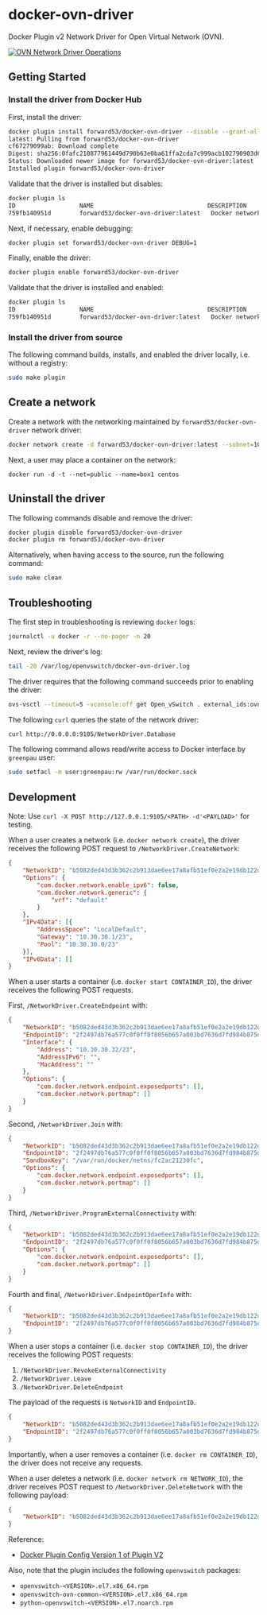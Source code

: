 # docker-ovn-driver

Docker Plugin v2 Network Driver for Open Virtual Network (OVN).

[![OVN Network Driver Operations](https://raw.githubusercontent.com/forward53/docker-ovn-driver/master/docs/images/forward53.docker-ovn-driver.diagram.png "OVN Network Driver Operations")](https://raw.githubusercontent.com/forward53/docker-ovn-driver/master/docs/images/forward53.docker-ovn-driver.diagram.png)

## Getting Started

### Install the driver from Docker Hub

First, install the driver:

```bash
docker plugin install forward53/docker-ovn-driver --disable --grant-all-permissions
latest: Pulling from forward53/docker-ovn-driver
cf67279099ab: Download complete
Digest: sha256:0fafc210877961449d790b63e0ba61ffa2cda7c999acb102790903d642199455
Status: Downloaded newer image for forward53/docker-ovn-driver:latest
Installed plugin forward53/docker-ovn-driver
```

Validate that the driver is installed but disables:

```bash
docker plugin ls
ID                  NAME                                DESCRIPTION                                     ENABLED
759fb140951d        forward53/docker-ovn-driver:latest   Docker network driver for Open Virtual Net...   false
```

Next, if necessary, enable debugging:

```bash
docker plugin set forward53/docker-ovn-driver DEBUG=1
```

Finally, enable the driver:

```bash
docker plugin enable forward53/docker-ovn-driver
```

Validate that the driver is installed and enabled:

```bash
docker plugin ls
ID                  NAME                                DESCRIPTION                                     ENABLED
759fb140951d        forward53/docker-ovn-driver:latest   Docker network driver for Open Virtual Net...   true
```

### Install the driver from source

The following command builds, installs, and enabled the driver locally, i.e. without a registry:

```bash
sudo make plugin
```

## Create a network

Create a network with the networking maintained by `forward53/docker-ovn-driver` network driver:

```bash
docker network create -d forward53/docker-ovn-driver:latest --subnet=10.10.10.0/23 --gateway=10.10.10.1 --ip-range 10.10.10.32/27 --opt vrf=default public
```

Next, a user may place a container on the network:

```
docker run -d -t --net=public --name=box1 centos
```

## Uninstall the driver

The following commands disable and remove the driver:

```bash
docker plugin disable forward53/docker-ovn-driver
docker plugin rm forward53/docker-ovn-driver
```

Alternatively, when having access to the source, run the following command:

```bash
sudo make clean
```

## Troubleshooting

The first step in troubleshooting is reviewing `docker` logs:

```bash
journalctl -u docker -r --no-pager -n 20
```

Next, review the driver's log:

```bash
tail -20 /var/log/openvswitch/docker-ovn-driver.log
```

The driver requires that the following command succeeds prior to enabling the driver:

```bash
ovs-vsctl --timeout=5 -vconsole:off get Open_vSwitch . external_ids:ovn-nb
```

The following `curl` queries the state of the network driver:

```bash
curl http://0.0.0.0:9105/NetworkDriver.Database
```

The following command allows read/write access to Docker interface by `greenpau` user:

```bash
sudo setfacl -m user:greenpau:rw /var/run/docker.sock
```

## Development

Note: Use `curl -X POST http://127.0.0.1:9105/<PATH> -d'<PAYLOAD>'` for testing.

When a user creates a network (i.e. `docker network create`), the driver receives
the following POST request to `/NetworkDriver.CreateNetwork`:

```json
{
    "NetworkID": "b5082ded43d3b362c2b913dae6ee17a8afb51ef0e2a2e19db122d4b5fea67142",
    "Options": {
        "com.docker.network.enable_ipv6": false,
        "com.docker.network.generic": {
            "vrf": "default"
        }
    },
    "IPv4Data": [{
        "AddressSpace": "LocalDefault",
        "Gateway": "10.30.30.1/23",
        "Pool": "10.30.30.0/23"
    }],
    "IPv6Data": []
}
```

When a user starts a container (i.e. `docker start CONTAINER_ID`), the driver receives
the following POST requests.

First, `/NetworkDriver.CreateEndpoint` with:

```json
{
    "NetworkID": "b5082ded43d3b362c2b913dae6ee17a8afb51ef0e2a2e19db122d4b5fea67142",
    "EndpointID": "2f2497db76a577c0f0ff0f8056b657a003bd7636d7fd984b875d5ad9a5d3fedf",
    "Interface": {
        "Address": "10.30.30.32/23",
        "AddressIPv6": "",
        "MacAddress": ""
    },
    "Options": {
        "com.docker.network.endpoint.exposedports": [],
        "com.docker.network.portmap": []
    }
}
```

Second, `/NetworkDriver.Join` with:

```json
{
    "NetworkID": "b5082ded43d3b362c2b913dae6ee17a8afb51ef0e2a2e19db122d4b5fea67142",
    "EndpointID": "2f2497db76a577c0f0ff0f8056b657a003bd7636d7fd984b875d5ad9a5d3fedf",
    "SandboxKey": "/var/run/docker/netns/fc2ac21230fc",
    "Options": {
        "com.docker.network.endpoint.exposedports": [],
        "com.docker.network.portmap": []
    }
}
```

Third, `/NetworkDriver.ProgramExternalConnectivity` with:

```json
{
    "NetworkID": "b5082ded43d3b362c2b913dae6ee17a8afb51ef0e2a2e19db122d4b5fea67142",
    "EndpointID": "2f2497db76a577c0f0ff0f8056b657a003bd7636d7fd984b875d5ad9a5d3fedf",
    "Options": {
        "com.docker.network.endpoint.exposedports": [],
        "com.docker.network.portmap": []
    }
}
```

Fourth and final, `/NetworkDriver.EndpointOperInfo` with:

```json
{
    "NetworkID": "b5082ded43d3b362c2b913dae6ee17a8afb51ef0e2a2e19db122d4b5fea67142",
    "EndpointID": "2f2497db76a577c0f0ff0f8056b657a003bd7636d7fd984b875d5ad9a5d3fedf"
}
```

When a user stops a container (i.e. `docker stop CONTAINER_ID`), the driver receives
the following POST requests:

1. `/NetworkDriver.RevokeExternalConnectivity`
2. `/NetworkDriver.Leave`
3. `/NetworkDriver.DeleteEndpoint`

The payload of the requests is `NetworkID` and `EndpointID`.

```json
{
    "NetworkID": "b5082ded43d3b362c2b913dae6ee17a8afb51ef0e2a2e19db122d4b5fea67142",
    "EndpointID": "2f2497db76a577c0f0ff0f8056b657a003bd7636d7fd984b875d5ad9a5d3fedf"
}
```

Importantly, when a user removes a container (i.e. `docker rm CONTAINER_ID`), the
driver does not receive any requests.

When a user deletes a network (i.e. `docker network rm NETWORK_ID`), the driver
receives POST request to `/NetworkDriver.DeleteNetwork` with the following payload:

```json
{
    "NetworkID": "b5082ded43d3b362c2b913dae6ee17a8afb51ef0e2a2e19db122d4b5fea67142"
}
```

Reference:
* [Docker Plugin Config Version 1 of Plugin V2](https://docs.docker.com/engine/extend/config/#config-field-descriptions)

Also, note that the plugin includes the following `openvswitch` packages:

* `openvswitch-<VERSION>.el7.x86_64.rpm`
* `openvswitch-ovn-common-<VERSION>.el7.x86_64.rpm`
* `python-openvswitch-<VERSION>.el7.noarch.rpm`
